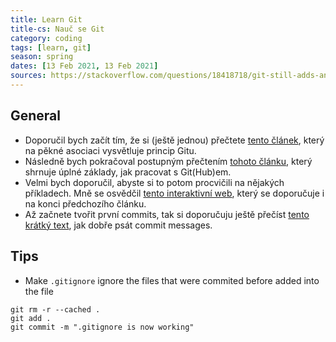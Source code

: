 ```yaml
---
title: Learn Git
title-cs: Nauč se Git
category: coding
tags: [learn, git]
season: spring
dates: [13 Feb 2021, 13 Feb 2021]
sources: https://stackoverflow.com/questions/18418718/git-still-adds-and-tracks-folders-marked-in-gitignore
---
```


## General
*   Doporučil bych začít tím, že si (ještě jednou) přečtete [tento článek](https://pixelpioneers.co/blog/2017/git-basics-explained-by-designing-a-new-car), který na pěkné asociaci vysvětluje princip Gitu.
*   Následně bych pokračoval postupným přečtením [tohoto článku](https://product.hubspot.com/blog/git-and-github-tutorial-for-beginners), který shrnuje úplné základy, jak pracovat s Git(Hub)em.
*   Velmi bych doporučil, abyste si to potom procvičili na nějakých příkladech. Mně se osvědčil [tento interaktivní web](https://learngitbranching.js.org/), který se doporučuje i na konci předchozího článku.
*   Až začnete tvořit první commits, tak si doporučuju ještě přečíst [tento krátký text](https://juffalow.com/other/write-good-git-commit-message), jak dobře psát commit messages.

## Tips
* Make `.gitignore` ignore the files that were commited before added into the file

```
git rm -r --cached .
git add .
git commit -m ".gitignore is now working"
```